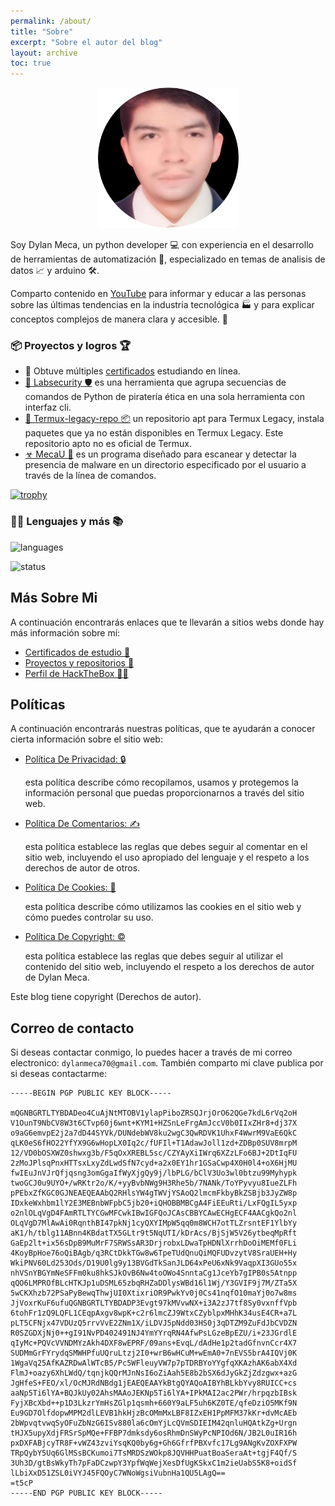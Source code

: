 ```yaml
---
permalink: /about/
title: "Sobre"
excerpt: "Sobre el autor del blog"
layout: archive
toc: true
---
```


<div style="text-align: center;">
     <img src="/assets/img/avatar-dylan.png" width="225px" height="225px">
</div>

Soy Dylan Meca, un python developer 💻 con experiencia en el desarrollo de herramientas de automatización 🤖, especializado en temas de analisis de datos 📈 y arduino 🛠️. 

Comparto contenido en [YouTube](https://www.youtube.com/c/DylanMeca) para informar y educar a las personas sobre las últimas tendencias en la industria tecnológica 🏭 y para explicar conceptos complejos de manera clara y accesible. 📜

### 📦 Proyectos y logros 🏆

- 📜 Obtuve múltiples [certificados](https://dylanmeca.github.io/mis-certificados.html) estudiando en línea.
- [🔬 Labsecurity 🛡️](https://github.com/dylanmeca/labsecurity) es una herramienta que agrupa secuencias de comandos de Python de piratería ética en una sola herramienta con interfaz cli.
- [📱 Termux-legacy-repo 📦](https://github.com/dylanmeca/termux-legacy-repo) un repositorio apt para Termux Legacy, instala paquetes que ya no están disponibles en Termux Legacy. Este repositorio apto no es oficial de Termux.
- [☣ MecaU 🦠](https://github.com/dylanmeca/MecaU) es un programa diseñado para escanear y detectar la presencia de malware en un directorio especificado por el usuario a través de la línea de comandos.

[![trophy](https://github-profile-trophy.vercel.app/?username=dylanmeca&theme=tokyonight)](https://github.com/ryo-ma/github-profile-trophy)

### 👨‍💻 Lenguajes y más 📚

![languages](https://github-readme-stats.vercel.app/api/top-langs/?username=dylanmeca&layout=compact&theme=tokyonight)

![status](https://github-readme-stats.vercel.app/api?username=dylanmeca&show_icons=true&theme=tokyonight)

## Más Sobre Mi

A continuación encontrarás enlaces que te llevarán a sitios webs donde hay más información sobre mí:

* [Certificados de estudio 📜](https://dylanmeca.github.io/mis-certificados.html)
* [Proyectos y repositorios 👷](https://github.com/dylanmeca)
* [Perfil de HackTheBox 👨‍💻](https://app.hackthebox.com/profile/1197337)

## Políticas

A continuación encontrarás nuestras políticas, que te ayudarán a conocer cierta información sobre el sitio web:

<ul>
    <li><a target="_blank" href="{{ 'politica-de-privacidad' | relative_url }}">Política De Privacidad: 🔒 </a></li><p>esta política describe cómo recopilamos, usamos y protegemos la información personal que puedas proporcionarnos a través del sitio web.</p>
    <li><a target="_blank" href="{{ 'politica-de-comentarios' | relative_url }}">Política De Comentarios: ✍️ </a></li><p>esta política establece las reglas que debes seguir al comentar en el sitio web, incluyendo el uso apropiado del lenguaje y el respeto a los derechos de autor de otros.</p>
    <li><a target="_blank" href="{{ 'politica-de-cookies' | relative_url }}">Política De Cookies: 🍪 </a></li><p>esta política describe cómo utilizamos las cookies en el sitio web y cómo puedes controlar su uso.</p>
    <li><a target="_blank" href="{{ 'politica-de-copyright' | relative_url }}">Política De Copyright: ©️ </a></li><p>esta política establece las reglas que debes seguir al utilizar el contenido del sitio web, incluyendo el respeto a los derechos de autor de Dylan Meca.</p>
</ul>

Este blog tiene copyright (Derechos de autor).

## Correo de contacto 

Si deseas contactar conmigo, lo puedes hacer a través de mi correo electronico: ```dylanmeca70@gmail.com```. También comparto mi clave publica por si deseas contactarme: 

```
-----BEGIN PGP PUBLIC KEY BLOCK-----

mQGNBGRTLTYBDADeo4CuAjNtMTOBV1ylapPiboZRSQJrjOrO62QGe7kdL6rVq2oH
V1OunT9NbCV8W3t6CTvp60j6wnt+KYM1+HZSnLeFrgAmJccV0b0IIxZHr8+dj37X
o9aG6emvpE2j2a7dD44SYVk/DUNdebWV8ku2wgC3QwRDVK1UhxF4WwrM9VaE6QkC
qLK0eS6fHO22YfYX9G6wHopLX0Iq2c/fUFIl+T1AdawJoll1zd+ZDBp0SUV8mrpM
12/VD0bOSXWZ0shwxg3b/F5qOxXREBL5sc/CZYAyXiIWrq6XZzLFo6BJ+2DtIqFU
2zMoJPlsqPnxHTTsxLxyZdLwdSfN7cyd+a2x0EY1hr1GSaCwp4X0H0l4+oX6HjMU
fwIEuJnVJrQfjqsng3omGgaIfWyXjgQy9j/lbPLG/bClV3Uo3wl0btzu99Myhypk
twoGCJ0u9UYO+/wRKtr2o/K/+yyBvbNWg9H3Rhe5b/7NANk/ToYPyvyu8IueZLFh
pPEbxZfKGC0GJNEAEQEAAbQ2RHlsYW4gTWVjYSAoQ2lmcmFkbyBkZSBjb3JyZW8p
IDxkeWxhbm1lY2E3MEBnbWFpbC5jb20+iQHOBBMBCgA4FiEEuRti/LxFQgIL5yxp
o2nlOLqVgD4FAmRTLTYCGwMFCwkIBwIGFQoJCAsCBBYCAwECHgECF4AACgkQo2nl
OLqVgD7MlAwAi0RqnthBI47pkNj1cyQXYIMpW5qq0m8WCH7otTLZrsntEF1YlbYy
aK1/h/tblg11ABnn4KBdatTX5GLtr9t5NqUTI/kDrAcs/BjSjW5V26ytbeqMpRft
GaEp2lt+ix56sDpB9MuMrF7SRWSsAR3DrjrobxLDwaTpHDNlXrrhDoOiMEMf0FLi
4KoyBpHoe76oQiBAgb/q3RCtDkkTGw8w6TpeTUdQnuQiMQFUDvzytV8SraUEH+Hy
WkiPNV60Ld253Ods/D19U0lg9y13BVGdTkSanJLD64xPeU6xNk9VaqpXI3GUo55x
nhVSnYBGYmNeSFFm0ku8hkSJkOvB6Nw4toOWo4SnntaCg1JceYb7gIPB0s5Atnpp
qQO6LMPROfBLcHTKJp1uDSML65zbqRHZaDDlysWBd16l1Wj/Y3GVIF9j7M/ZTa5X
5wCKXhzb72PSaPyBewqThwjUI0XtixriOR9PwkYv0j0Cs41nqfO10maYj0o7w8ms
JjVoxrKuF6ufuQGNBGRTLTYBDADP3Evgt97kMVvwNX+i3A2zJ7tf8Sy0vxnffVpb
6tohFr1zQ9LQFL1CEqpAxgv8wpK+c2r6lmcZJ9WtxCZyblpxMHhK34usE4CR+a7L
pLT5CFNjx47VDUzQ5rrvVvE2ZNm1X/iLDVJ5pNdd03HS0j3qDTZM9ZuFdJbCVDZN
R0SZGDXjNj0++gI91NvPD402491NJ4YmYYrqRN4AfwPsLGzeBpEZU/i+23JGrdlE
qIyMc+PQVcVVNDMYzAkh4DXF8wEPRF/09ans+EvqL/dAdHe1p2tadGfnvnCcr4X7
SUDMmGrFYrydqSMWHPfuUQruLtzj2I0+wrB6wHCuM+wEmA0+7nEVS5brA4IQVj0K
1WgaVq25AfKAZRDwAlWTcB5/Pc5WFleuyVW7p7pTDRBYoYYgfqXKAzhAK6abX4Xd
FlmJ+oazy6XhLWdQ/tqnjkQQrMJnNsI6oZiAah5E8b2bSX6dJyGkZjZdzgwx+azG
JgHfeS+FEO/xl/OcMJRdNBdg1jEAEQEAAYkBtgQYAQoAIBYhBLkbYvy8RUICC+cs
aaNp5Ti6lYA+BQJkUy02AhsMAAoJEKNp5Ti6lYA+IPkMAI2ac2PWr/hrpqzbIBsk
FyjXBcXbd++p1D3LkzrYmHsZGlp1qsmh+660Y9aLF5uh6KZ0TE/qfeDziO5MKf9N
Eu9GD7OlfdopwMPM2dlLEVB1hkHjzBcOMmMxLBF8IZxEH1PpMFM37kKr+dvMcAEb
2bWpvqtvwqSyOFuZbNzG6ISv880la6cOmYjLcQVmSDIEIM42qnluHQAtkZg+Urgn
tHJX5upyXdjFRSrSpMQe+FFBP7dmksdy6osRhmDnSWyPcNPIOd6N/JB2L0uIR16h
pxDXFABjcyTR8F+vWZ43zviYsqKQ0by6g+Gh6GfrfPBXvfc17Lg9ANgKvZOXFXPW
TRpQybY5Uq6GlMSsBCKumoi7TsMRDSzWOkp8JQVHHPuatBoaSeraAt+tgjF4Qf/S
3Uh3D/gtBsWkyTh7pFaDCzwpY3YpfWqWejXesDfUgKSkxC1m2ieUabS5K8+oidSf
lLbiXxD51ZSL0iVYJ45FQOyC7WNoWgsiVubnHa1QU5LAgQ==
=t5cP
-----END PGP PUBLIC KEY BLOCK-----
```
